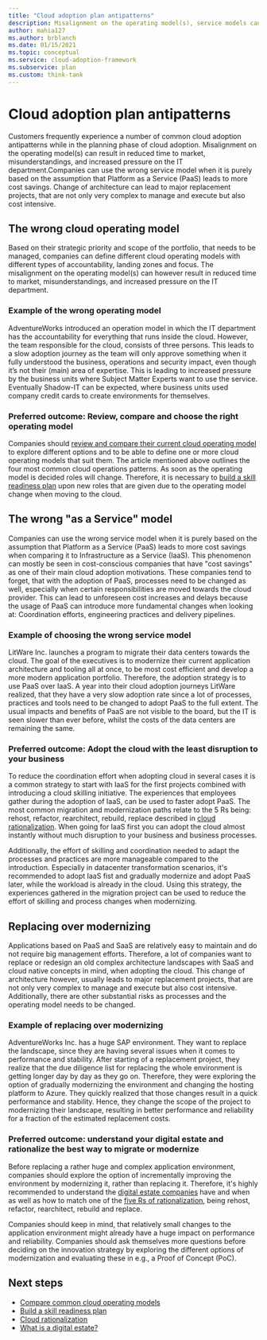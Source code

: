 ```yaml
---
title: "Cloud adoption plan antipatterns"
description: Misalignment on the operating model(s), service models can however result in reduced time to market, misunderstandings, and increased pressure on the IT department.
author: mahia127
ms.author: brblanch
ms.date: 01/15/2021
ms.topic: conceptual
ms.service: cloud-adoption-framework
ms.subservice: plan
ms.custom: think-tank
---
```


# Cloud adoption plan antipatterns

Customers frequently experience a number of common cloud adoption antipatterns while in the planning phase of cloud adoption. Misalignment on the operating model(s) can result in reduced time to market, misunderstandings, and increased pressure on the IT department.Companies can use the wrong service model when it is purely based on the assumption that Platform as a Service (PaaS) leads to more cost savings. Change of architecture can lead to major replacement projects, that are not only very complex to manage and execute but also cost intensive.

## The wrong cloud operating model

Based on their strategic priority and scope of the portfolio, that needs to be managed, companies can define different cloud operating models with different types of accountability, landing zones and focus. The misalignment on the operating model(s) can however result in reduced time to market, misunderstandings, and increased pressure on the IT department.

### Example of the wrong operating model

AdventureWorks introduced an operation model in which the IT department has the accountability for everything that runs inside the cloud. However, the team responsible for the cloud, consists of three persons. This leads to a slow adoption journey as the team will only approve something when it fully understood the business, operations and security impact, even though it’s not their (main) area of expertise. This is leading to increased pressure by the business units where Subject Matter Experts want to use the service. Eventually Shadow-IT can be expected, where business units used company credit cards to create environments for themselves.

### Preferred outcome: Review, compare and choose the right operating model

Companies should [review and compare their current cloud operating model](../operating-model/compare.md) to explore different options and to be able to define one or more cloud operating models that suit them. The article mentioned above outlines the four most common cloud operations patterns. As soon as the operating model is decided roles will change. Therefore, it is necessary to [build a skill readiness plan](../plan/adapt-roles-skills-processes.md) upon new roles that are given due to the operating model change when moving to the cloud.

## The wrong "as a Service" model

Companies can use the wrong service model when it is purely based on the assumption that Platform as a Service (PaaS) leads to more cost savings when comparing it to Infrastructure as a Service (IaaS). This phenomenon can mostly be seen in cost-conscious companies that have "cost savings" as one of their main cloud adoption motivations. These companies tend to forget, that with the adoption of PaaS, processes need to be changed as well, especially when certain responsibilities are moved towards the cloud provider. This can lead to unforeseen cost increases and delays because the usage of PaaS can introduce more fundamental changes when looking at: Coordination efforts, engineering practices and delivery pipelines.

### Example of choosing the wrong service model

LitWare Inc. launches a program to migrate their data centers towards the cloud. The goal of the executives is to modernize their current application architecture and tooling all at once, to be most cost efficient and develop a more modern application portfolio. Therefore, the adoption strategy is to use PaaS over IaaS. A year into their cloud adoption journeys LitWare realized, that they have a very slow adoption rate since a lot of processes, practices and tools need to be changed to adopt PaaS to the full extent. The usual impacts and benefits of PaaS are not visible to the board, but the IT is seen slower than ever before, whilst the costs of the data centers are remaining the same.

### Preferred outcome: Adopt the cloud with the least disruption to your business

To reduce the coordination effort when adopting cloud in several cases it is a common strategy to start with IaaS for the first projects combined with introducing a cloud skilling initiative. The experiences that employees gather during the adoption of IaaS, can be used to faster adopt PaaS. The most common migration and modernization paths relate to the 5 Rs being: rehost, refactor, rearchitect, rebuild, replace described in [cloud rationalization](../digital-estate/5-rs-of-rationalization.md). When going for IaaS first you can adopt the cloud almost instantly without much disruption to your business and business processes.

Additionally, the effort of skilling and coordination needed to adapt the processes and practices are more manageable compared to the introduction. Especially in datacenter transformation scenarios, it's recommended to adopt IaaS fist and gradually modernize and adopt PaaS later, while the workload is already in the cloud. Using this strategy, the experiences gathered in the migration project can be used to reduce the effort of skilling and process changes when modernizing.

## Replacing over modernizing

Applications based on PaaS and SaaS are relatively easy to maintain and do not require big management efforts. Therefore, a lot of companies want to replace or redesign an old complex architecture landscapes with SaaS and cloud native concepts in mind, when adopting the cloud.  This change of architecture however, usually leads to major replacement projects, that are not only very complex to manage and execute but also cost intensive. Additionally, there are other substantial risks as processes and the operating model needs to be changed.

### Example of replacing over modernizing

AdventureWorks Inc. has a huge SAP environment. They want to replace the landscape, since they are having several issues when it comes to performance and stability. After starting of a replacement project, they realize that the due diligence list for replacing the whole environment is getting longer day by day as they go on. Therefore, they were exploring the option of gradually modernizing the environment and changing the hosting platform to Azure. They quickly realized that those changes result in a quick performance and stability. Hence, they change the scope of the project to modernizing their landscape, resulting in better performance and reliability for a fraction of the estimated replacement costs.

### Preferred outcome: understand your digital estate and rationalize the best way to migrate or modernize

Before replacing a rather huge and complex application environment, companies should explore the option of incrementally improving the environment by modernizing it, rather than replacing it. Therefore, it's highly recommended to understand the [digital estate companies](../digital-estate/index.md) have and when as well as how to match one of the [five Rs of rationalization](../digital-estate/5-rs-of-rationalization.md), being rehost, refactor, rearchitect, rebuild and replace.

Companies should keep in mind, that relatively small changes to the application environment might already have a huge impact on performance and reliability. Companies should ask themselves more questions before deciding on the innovation strategy by exploring the different options of modernization and evaluating these in e.g., a Proof of Concept (PoC).

## Next steps

- [Compare common cloud operating models](../operating-model/compare.md)
- [Build a skill readiness plan](../plan/adapt-roles-skills-processes.md)
- [Cloud rationalization](../digital-estate/5-rs-of-rationalization.md)
- [What is a digital estate?](../digital-estate/index.md)
